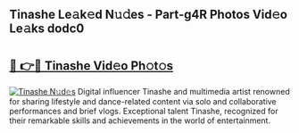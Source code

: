 ## Tinashe Le𝚊k𝚎d N𝚞𝚍es - Part-g4R Photos Vid𝚎o Le𝚊ks dodc0

# <h2><a href="http://fbfrl9.evod.top/?m=Tinashe">🔗 👉🔴 Tinashe Vid𝚎o Ph𝚘t𝚘s</a></h2>

[![Tinashe N𝚞d𝚎s](https://i.imgur.com/8V9OHl7.gif)](http://fbfrl9.evod.top/?m=Tinashe)
Digital influencer Tinashe and multimedia artist renowned for sharing lifestyle and dance-related content via solo and collaborative performances and brief vlogs. Exceptional talent Tinashe, recognized for their remarkable skills and achievements in the world of entertainment. 
